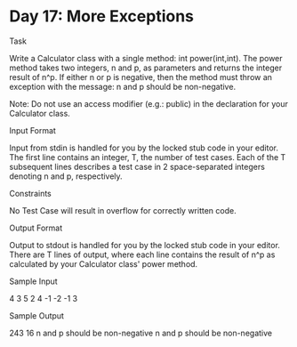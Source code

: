 # Day 17: More Exceptions

Task 

Write a Calculator class with a single method: int power(int,int). The power method takes two integers, n and p, as parameters and returns the integer result of n^p. If either n or p is negative, then the method must throw an exception with the message: n and p should be non-negative.

Note: Do not use an access modifier (e.g.: public) in the declaration for your Calculator class.

Input Format

Input from stdin is handled for you by the locked stub code in your editor. The first line contains an integer, T, the number of test cases. Each of the T subsequent lines describes a test case in 2 space-separated integers denoting n and p, respectively.

Constraints

No Test Case will result in overflow for correctly written code.

Output Format

Output to stdout is handled for you by the locked stub code in your editor. There are T lines of output, where each line contains the result of n^p as calculated by your Calculator class' power method.

Sample Input

4
3 5
2 4
-1 -2
-1 3

Sample Output

243
16
n and p should be non-negative
n and p should be non-negative